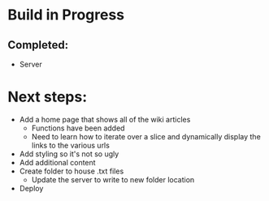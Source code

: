 # Build in Progress
## Completed:
- Server

# Next steps:
- Add a home page that shows all of the wiki articles
  - Functions have been added
  - Need to learn how to iterate over a slice and dynamically display the links to the various urls
- Add styling so it's not so ugly
- Add additional content
- Create folder to house .txt files
  - Update the server to write to new folder location
- Deploy

